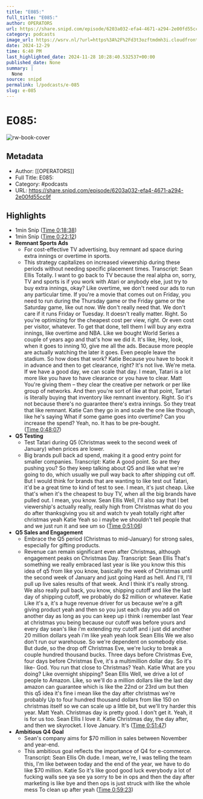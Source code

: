 ```yaml
---
title: "E085:"
full_title: "E085:"
author: OPERATORS
url: https://share.snipd.com/episode/6203a032-efa4-4671-a294-2e00fd55cc9f
category: podcasts
image_url: https://wsrv.nl/?url=https%3A%2F%2Fd3t3ozftmdmh3i.cloudfront.net%2Fstaging%2Fpodcast_uploaded_nologo%2F36267137%2F36267137-1701333542485-42c526ced771c.jpg&w=100&h=100
date: 2024-12-29
time: 6:40 PM
last_highlighted_date: 2024-11-28 10:28:40.532537+00:00
published_date: None
summary: |
  None
source: snipd
permalink: l/podcasts/e-085
slug: e-085
---
```

# E085:

![rw-book-cover](https://wsrv.nl/?url=https%3A%2F%2Fd3t3ozftmdmh3i.cloudfront.net%2Fstaging%2Fpodcast_uploaded_nologo%2F36267137%2F36267137-1701333542485-42c526ced771c.jpg&w=100&h=100)

## Metadata
- Author: [[OPERATORS]]
- Full Title: E085:
- Category: #podcasts
- URL: https://share.snipd.com/episode/6203a032-efa4-4671-a294-2e00fd55cc9f

## Highlights
- 1min Snip ([Time 0:18:38](https://share.snipd.com/snip/7bb325c3-71eb-44e0-9671-8b614d9743e5))
- 1min Snip ([Time 0:22:12](https://share.snipd.com/snip/1b4a58e6-433c-4dce-ac7f-861d7c180df5))
- **Remnant Sports Ads**
  - For cost-effective TV advertising, buy remnant ad space during extra innings or overtime in sports.
  - This strategy capitalizes on increased viewership during these periods without needing specific placement times.
  Transcript:
  Sean Ellis
  Totally. I want to go back to TV because the real alpha on, sorry, TV and sports is if you work with Atari or anybody else, just try to buy extra innings, okay? Like overtime, we don't need our ads to run any particular time. If you're a movie that comes out on Friday, you need to run during the Thursday game or the Friday game or the Saturday game, like out now. We don't really need that. We don't care if it runs Friday or Tuesday. It doesn't really matter. Right. So you're optimizing for the cheapest cost per view, right. Or even cost per visitor, whatever. To get that done, tell them I will buy any extra innings, like overtime and NBA. Like we bought World Series a couple of years ago and that's how we did it. It's like, Hey, look, when it goes to inning 10, give me all the ads. Because more people are actually watching the later it goes. Even people leave the stadium. So how does that work?
  Katie
  Because you have to book it in advance and then to get clearance, right? It's not live. We're meta. If we have a good day, we can scale that day. I mean, Tatari is a lot more like you have to have clearance or you have to clear.
  Matt
  You're giving them – they clear the creative per network or per like group of networks. And then you're sort of like at that point, Tartari is literally buying that inventory like remnant inventory. Right. So it's not because there's no guarantee there's extra innings. So they treat that like remnant.
  Katie
  Can they go in and scale the one like though, like he's saying What if some game goes into overtime? Can you increase the spend? Yeah, no. It has to be pre-bought. ([Time 0:48:07](https://share.snipd.com/snip/66970ec4-ee00-4b89-b641-4d9f0e73bb95))
- **Q5 Testing**
  - Test Tatari during Q5 (Christmas week to the second week of January) when prices are lower.
  - Big brands pull back ad spend, making it a good entry point for smaller companies.
  Transcript:
  Katie
  A good point. So are they pushing you? So they keep talking about Q5 and like what we're going to do, which usually we pull way back to after shipping cut off. But I would think for brands that are wanting to like test out Tatari, it'd be a great time to kind of test to see. I mean, it's just cheap. Like that's when it's the cheapest to buy TV, when all the big brands have pulled out. I mean, you know.
  Sean Ellis
  Well, I'll also say that I bet viewership's actually really, really high from Christmas what do you do after thanksgiving you sit and watch tv yeah totally right after christmas yeah
  Katie
  Yeah so i maybe we shouldn't tell people that and we just run it and see um so ([Time 0:51:06](https://share.snipd.com/snip/f6e79418-903c-4598-9dc5-6cf9c962adc7))
- **Q5 Sales and Engagement**
  - Embrace the Q5 period (Christmas to mid-January) for strong sales, especially for gifting products.
  - Revenue can remain significant even after Christmas, although engagement peaks on Christmas Day.
  Transcript:
  Sean Ellis
  That's something we really embraced last year is like you know this this idea of q5 from like you know, basically the week of Christmas until the second week of January and just going Hard as hell. And I'll, I'll pull up live sales results of that week. And I think it's really strong. We also really pull back, you know, shipping cutoff and like the last day of shipping cutoff, we probably do $2 million or whatever.
  Katie
  Like it's a, it's a huge revenue driver for us because we're a gift giving product yeah and then so you just each day you add on another day as long as you can keep up i think i remember last Year at christmas you being because our cutoff was before yours and every day sean's like i'm extending my cutoff and i just did another 20 million dollars yeah i'm like yeah yeah look
  Sean Ellis
  We we also don't run our warehouse. So we're dependent on somebody else. But dude, so the drop off Christmas Eve, we're lucky to break a couple hundred thousand bucks. Three days before Christmas Eve, four days before Christmas Eve, it's a multimillion dollar day. So it's like- God. You run that close to Christmas? Yeah.
  Katie
  What are you doing? Like overnight shipping?
  Sean Ellis
  Well, we drive a lot of people to Amazon. Like, so we'll do a million dollars like the last day amazon can guarantee which is like the 22nd or 23rd um but then this q5 idea it's fine i mean like the day after christmas we're probably Up to four hundred thousand dollars from like 150 on christmas itself so we can scale up a little bit, but we'll try harder this year.
  Matt
  Yeah. Christmas day is pretty good. I don't get it. Yeah, it is for us too.
  Sean Ellis
  I love it.
  Katie
  Christmas day, the day after, and then we skyrocket. I love January. It's ([Time 0:51:47](https://share.snipd.com/snip/55967de1-d4a0-4850-918e-953a61ac3dc0))
- **Ambitious Q4 Goal**
  - Sean's company aims for $70 million in sales between November and year-end.
  - This ambitious goal reflects the importance of Q4 for e-commerce.
  Transcript:
  Sean Ellis
  Oh dude. I mean, we're, I was telling the team this, I'm like between today and the end of the year, we have to do like $70 million.
  Katie
  So it's like good good luck everybody a lot of fucking walls see ya see ya sorry to be in ops and then the day after marketing is like bye and then ops is just struck with like the whole mess To clean up after yeah ([Time 0:59:23](https://share.snipd.com/snip/9bdf5d45-4fe0-4559-aed8-7d7503e316ca))


